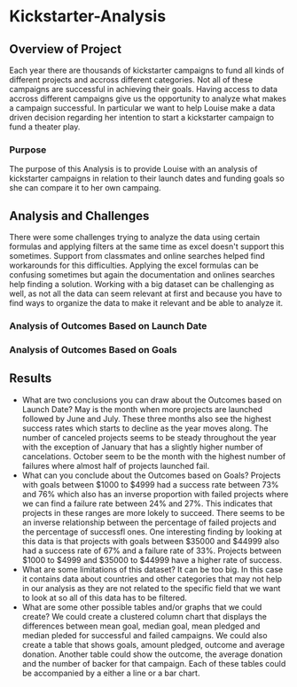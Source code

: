 # Kickstarter-Analysis
## Overview of Project
Each year there are thousands of kickstarter campaigns to fund all kinds of different projects and accross different categories. Not all of these campaigns are successful in achieving their goals. Having access to data accross different campaigns give us the opportunity to analyze what makes a campaign successful.
In particular we want to help Louise make a data driven decision regarding her intention to start a kickstarter campaign to fund a theater play.
### Purpose
The purpose of this Analysis is to provide Louise with an analysis of kickstarter campaigns in relation to their launch dates and funding goals so she can compare it to her own campaing.
## Analysis and Challenges
There were  some challenges trying to analyze the data using certain formulas and applying filters at the same time as excel doesn't support this sometimes. Support from classmates and online searches helped find workarounds for this difficulties. Applying the excel formulas can be confusing sometimes but again the documentation and onlines searches help finding a solution. Working with a big dataset can be challenging as well, as not all the data can seem relevant at first and because you have to find ways to organize the data to make it relevant and be able to analyze it.
### Analysis of Outcomes Based on Launch Date


### Analysis of Outcomes Based on Goals


## Results
- What are two conclusions you can draw about the Outcomes based on Launch Date?
May is the month when more projects are launched followed by June and July. These three months also see the highest success rates which starts to decline as the year moves along. 
The number of canceled projects seems to be steady throughout the year with the exception of January that has a slightly higher number of cancelations. 
October seem to be the month with the highest number of failures where almost half of projects launched fail.
- What can you conclude about the Outcomes based on Goals?
Projects with goals between $1000 to $4999 had a success rate between 73% and 76% which also has an inverse proportion with failed projects where we can find a failure rate between 24% and 27%. This indicates  that projects in these ranges are more lokely to succeed. There seems to be an inverse relationship between the percentage of failed projects and the percentage of successfl ones. One interesting finding by looking at this data is that projects with goals between $35000 and $44999 also had a success rate of 67% and a failure rate of 33%. 
Projects between $1000 to $4999 and $35000 to $44999 have a higher rate of success.
- What are some limitations of this dataset?
It can be too big. In this case it contains data  about countries and other categories  that may not help in our analysis as they are not related to the specific field that we want to look at so all of this data has to be filtered. 
- What are some other possible tables and/or graphs that we could create?
We could create a clustered column chart that displays the differences between mean goal, median goal, mean pledged and median pleded for successful and failed campaigns. 
We could also create a table that shows goals, amount pledged, outcome and average donation. Another table could show the outcome, the average donation and the number of backer for that campaign. Each of these tables could be accompanied by a either a line or a bar chart.

